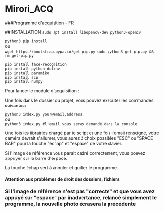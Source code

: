 # Mirori_ACQ

###Programme d'acquisition - FR

##INSTALLATION
`sudo apt install libopencv-dev python3-opencv`<br>

`python3 pip install`<br>
ou<br>
`wget https://bootstrap.pypa.io/get-pip.py`
`sudo python3 get-pip.py && rm get-pip.py`<br>

`pip install face-recognition`<br>
`pip install python-dotenv`<br>
`pip install paramiko`<br>
`pip install scp`<br>
`pip install numpy`<br>

Pour lancer le module d'acquisition :

Une fois dans le dossier du projet, vous pouvez executer les commandes suivantes:

`python3 index.py your@email.address`<br>
ou<br>
`python3 index.py #l'email vous seras demandé dans la console`


Une fois les librairies chargé par le script et une fois l'email renseigné, votre caméra devrait s'allumer, vous aurez 2 choix possibles "ESC" ou "SPACE BAR" pour la touche "échap" et "espace" de
votre clavier.

Si l'image de référence vous parait cadré correctement, vous pouvez appuyer sur la barre d'espace.

La touche échap sert à annuler et quitter le programme.

#### Attention aux problèmes de droit des dossiers, fichiers
### Si l'image de référence n'est pas "correcte" et que vous avez appuyé sur "espace" par inadvertance, relancé simplement le programme, la nouvelle photo écrasera la précédente
